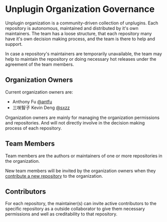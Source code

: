 # Unplugin Organization Governance

Unplugin organization is a community-driven collection of unplugins. Each repository is autonomous, maintained and distributed by it's own maintainers. The team has a loose structure, that each repository many have it's own decision making process, and the team is there to help and support.

In case a repository's maintainers are temporarily unavailable, the team may help to maintain the repository or doing necessary hot releases under the agreement of the team members.

## Organization Owners

Current organization owners are:

- Anthony Fu [@antfu](https://github.com/antfu)
- 三咲智子 Kevin Deng [@sxzz](https://github.com/sxzz)

Organization owners are mainly for managing the organization permissions and repositories. And will not directly involve in the decision making process of each repository.

## Team Members

Team members are the authors or maintainers of one or more repositories in the organization. 

New team members will be invited by the organization owners when they [contribute a new repository](./PACKAGE_CONTRIBUTE.md) to the organization.

## Contributors

For each repository, the maintainer(s) can invite active contributors to the specific repository as a outside collaborator to give them necessary permissions and well as creditability to that repository.
